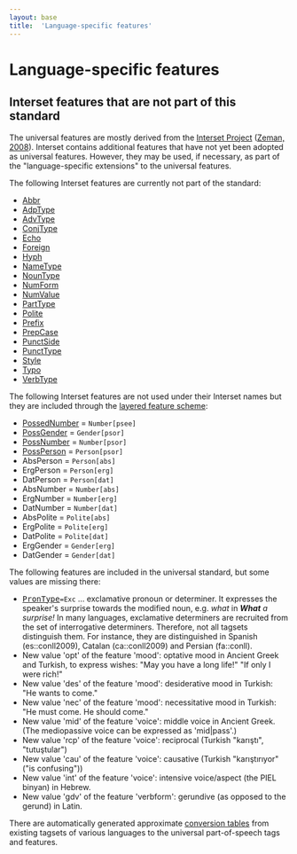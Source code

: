 ```yaml
---
layout: base
title:  'Language-specific features'
---
```


# Language-specific features

## Interset features that are not part of this standard

The universal features are mostly derived from the
<a href="http://ufal.mff.cuni.cz/interset">Interset Project</a>
(<a href="http://ufal.mff.cuni.cz/~zeman/publikace/2008-02/tagdrivers-marrakech-styl-lrec.pdf">Zeman, 2008</a>).
Interset contains additional features that have not yet been adopted as
universal features. However, they may be used, if necessary, as part of the
"language-specific extensions" to the universal features.

The following Interset features are currently not part of the standard:

* <a href="u/ext-feat/Abbr.html">Abbr</a>
* <a href="u/ext-feat/AdpType.html">AdpType</a>
* <a href="u/ext-feat/AdvType.html">AdvType</a>
* <a href="u/ext-feat/ConjType.html">ConjType</a>
* <a href="u/ext-feat/Echo.html">Echo</a>
* <a href="u/ext-feat/Foreign.html">Foreign</a>
* <a href="u/ext-feat/Hyph.html">Hyph</a>
* <a href="u/ext-feat/NameType.html">NameType</a>
* <a href="u/ext-feat/NounType.html">NounType</a>
* <a href="u/ext-feat/NumForm.html">NumForm</a>
* <a href="u/ext-feat/NumValue.html">NumValue</a>
* <a href="u/ext-feat/PartType.html">PartType</a>
* <a href="u/ext-feat/Polite.html">Polite</a>
* <a href="u/ext-feat/Prefix.html">Prefix</a>
* <a href="u/ext-feat/PrepCase.html">PrepCase</a>
* <a href="u/ext-feat/PunctSide.html">PunctSide</a>
* <a href="u/ext-feat/PunctType.html">PunctType</a>
* <a href="u/ext-feat/Style.html">Style</a>
* <a href="u/ext-feat/Typo.html">Typo</a>
* <a href="u/ext-feat/VerbType.html">VerbType</a>

The following Interset features are not used under their Interset names but they are included
through the
<a href="http://universaldependencies.github.io/docs/u/overview/feat-layers.html">layered feature scheme</a>:

* <a href="u/ext-feat/PossedNumber.html">PossedNumber</a> = `Number[psee]`
* <a href="u/ext-feat/PossGender.html">PossGender</a> = `Gender[psor]`
* <a href="u/ext-feat/PossNumber.html">PossNumber</a> = `Number[psor]`
* <a href="u/ext-feat/PossPerson.html">PossPerson</a> = `Person[psor]`
* AbsPerson = `Person[abs]`
* ErgPerson = `Person[erg]`
* DatPerson = `Person[dat]`
* AbsNumber = `Number[abs]`
* ErgNumber = `Number[erg]`
* DatNumber = `Number[dat]`
* AbsPolite = `Polite[abs]`
* ErgPolite = `Polite[erg]`
* DatPolite = `Polite[dat]`
* ErgGender = `Gender[erg]`
* DatGender = `Gender[dat]`

The following features are included in the universal standard, but some values are missing there:

* <a href="u/feat/PronType.html"><tt>PronType</tt></a>`=Exc` … exclamative pronoun or determiner. It expresses the speaker's surprise towards the modified noun, e.g. _what_ in _<b>What</b> a surprise!_ In many languages, exclamative determiners are recruited from the set of interrogative determiners. Therefore, not all tagsets distinguish them. For instance, they are distinguished in Spanish (es::conll2009), Catalan (ca::conll2009) and Persian (fa::conll).
* New value 'opt' of the feature 'mood': optative mood in Ancient Greek and Turkish, to express wishes:
  "May you have a long life!" "If only I were rich!"
* New value 'des' of the feature 'mood': desiderative mood in Turkish: "He wants to come."
* New value 'nec' of the feature 'mood': necessitative mood in Turkish: "He must come. He should come."
* New value 'mid' of the feature 'voice': middle voice in Ancient Greek. (The mediopassive voice can be expressed as 'mid|pass'.)
* New value 'rcp' of the feature 'voice': reciprocal (Turkish "kar&#305;şt&#305;", "tutuştular")
* New value 'cau' of the feature 'voice': causative (Turkish "kar&#305;şt&#305;r&#305;yor" ("is confusing"))
* New value 'int' of the feature 'voice': intensive voice/aspect (the PIEL binyan) in Hebrew.
* New value 'gdv' of the feature 'verbform': gerundive (as opposed to the gerund) in Latin.

There are automatically generated approximate
<a href="tagset-conversion/">conversion tables</a>
from existing tagsets of various languages to the universal part-of-speech tags and features.
